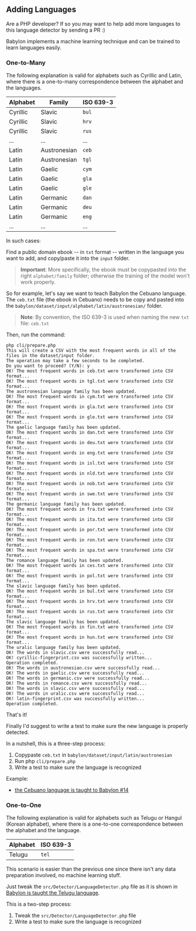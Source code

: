 ## Adding Languages

Are a PHP developer? If so you may want to help add more languages to this language detector by sending a PR :)

Babylon implements a machine learning technique and can be trained to learn languages easily.

### One-to-Many

The following explanation is valid for alphabets such as Cyrillic and Latin, where there is a one-to-many correspondence between the alphabet and the languages.

| Alphabet        | Family                 | ISO 639-3       |           
|-----------------|------------------------|-----------------|
| Cyrillic        | Slavic                 | `bul`           |
| Cyrillic        | Slavic                 | `hrv`           |
| Cyrillic        | Slavic                 | `rus`           |
| ...             | ...                    | ...             |
| Latin           | Austronesian           | `ceb`           |
| Latin           | Austronesian           | `tgl`           |
| Latin           | Gaelic                 | `cym`           |
| Latin           | Gaelic                 | `gla`           |
| Latin           | Gaelic                 | `gle`           |
| Latin           | Germanic               | `dan`           |
| Latin           | Germanic               | `deu`           |
| Latin           | Germanic               | `eng`           |
| ...             | ...                    | ...             |

In such cases:

Find a public domain ebook -- in `txt` format -- written in the language you want to add, and copy/paste it into the `input` folder.

> **Important**: More specifically, the ebook must be copypasted into the right `alphabet/family` folder; otherwise the training of the model won't work properly.

So for example, let's say we want to teach Babylon the Cebuano language. The `ceb.txt` file (the ebook in Cebuano) needs to be copy and pasted into the `babylon/dataset/input/alphabet/latin/austronesian/` folder.

> **Note**: By convention, the ISO 639-3 is used when naming the new `txt` file: `ceb.txt`

Then, run the command:

```
php cli/prepare.php
This will create a CSV with the most frequent words in all of the files in the dataset/input folder.
The operation may take a few seconds to be completed.
Do you want to proceed? (Y/N): y
OK! The most frequent words in ceb.txt were transformed into CSV format...
OK! The most frequent words in tgl.txt were transformed into CSV format...
The austronesian language family has been updated.
OK! The most frequent words in cym.txt were transformed into CSV format...
OK! The most frequent words in gla.txt were transformed into CSV format...
OK! The most frequent words in gle.txt were transformed into CSV format...
The gaelic language family has been updated.
OK! The most frequent words in dan.txt were transformed into CSV format...
OK! The most frequent words in deu.txt were transformed into CSV format...
OK! The most frequent words in eng.txt were transformed into CSV format...
OK! The most frequent words in isl.txt were transformed into CSV format...
OK! The most frequent words in nld.txt were transformed into CSV format...
OK! The most frequent words in nob.txt were transformed into CSV format...
OK! The most frequent words in swe.txt were transformed into CSV format...
The germanic language family has been updated.
OK! The most frequent words in fra.txt were transformed into CSV format...
OK! The most frequent words in ita.txt were transformed into CSV format...
OK! The most frequent words in por.txt were transformed into CSV format...
OK! The most frequent words in ron.txt were transformed into CSV format...
OK! The most frequent words in spa.txt were transformed into CSV format...
The romance language family has been updated.
OK! The most frequent words in ces.txt were transformed into CSV format...
OK! The most frequent words in pol.txt were transformed into CSV format...
The slavic language family has been updated.
OK! The most frequent words in bul.txt were transformed into CSV format...
OK! The most frequent words in hrv.txt were transformed into CSV format...
OK! The most frequent words in rus.txt were transformed into CSV format...
The slavic language family has been updated.
OK! The most frequent words in fin.txt were transformed into CSV format...
OK! The most frequent words in hun.txt were transformed into CSV format...
The uralic language family has been updated.
OK! The words in slavic.csv were successfully read...
OK! cyrillic-fingerprint.csv was successfully written...
Operation completed.
OK! The words in austronesian.csv were successfully read...
OK! The words in gaelic.csv were successfully read...
OK! The words in germanic.csv were successfully read...
OK! The words in romance.csv were successfully read...
OK! The words in slavic.csv were successfully read...
OK! The words in uralic.csv were successfully read...
OK! latin-fingerprint.csv was successfully written...
Operation completed.
```

That's it!

Finally I'd suggest to write a test to make sure the new language is properly detected.

In a nutshell, this is a three-step process:

1. Copypaste `ceb.txt` in `babylon/dataset/input/latin/austronesian`
2. Run php `cli/prepare.php`
3. Write a test to make sure the language is recognized

Example:

- [the Cebuano language is taught to Babylon #14](https://github.com/programarivm/babylon/pull/14/files)

### One-to-One

The following explanation is valid for alphabets such as Telugu or Hangul (Korean alphabet), where there is a one-to-one correspondence between the alphabet and the language.

| Alphabet        | ISO 639-3       |           
|-----------------|-----------------|
| Telugu          | `tel`           |

This scenario is easier than the previous one since there isn't any data preparation involved, no machine learning stuff.

Just tweak the `src/Detector/LanguageDetector.php` file as it is shown in [Babylon is taught the Telugu language](https://github.com/programarivm/babylon/pull/19/files).

This is a two-step process:

1. Tweak the `src/Detector/LanguageDetector.php` file
2. Write a test to make sure the language is recognized
